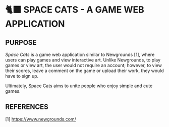 # 🐈‍⬛ SPACE CATS - A GAME WEB APPLICATION

## PURPOSE

_Space Cats_ is a game web application similar to Newgrounds [1], where users can play games and view interactive art. Unlike Newgrounds, to play games or view art, the user would not require an account; however, to view their scores, leave a comment on the game or upload their work, they would have to sign up.

Ultimately, Space Cats aims to unite people who enjoy simple and cute games.

## REFERENCES

[1] https://www.newgrounds.com/
